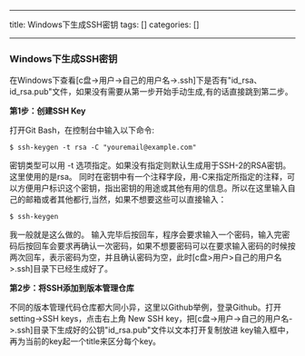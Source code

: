 
--- 
title:  Windows下生成SSH密钥 
tags: []
categories: [] 

---
### Windows下生成SSH密钥

>  
 在Windows下查看[c盘-&gt;用户-&gt;自己的用户名-&gt;.ssh]下是否有"id_rsa、id_rsa.pub"文件，如果没有需要从第一步开始手动生成,有的话直接跳到第二步。 


**第1步：创建SSH Key**

>  
 打开Git Bash，在控制台中输入以下命令: 


```
$ ssh-keygen -t rsa -C "youremail@example.com"

```

>  
 密钥类型可以用 -t 选项指定。如果没有指定则默认生成用于SSH-2的RSA密钥。这里使用的是rsa。 同时在密钥中有一个注释字段，用-C来指定所指定的注释，可以方便用户标识这个密钥，指出密钥的用途或其他有用的信息。所以在这里输入自己的邮箱或者其他都行,当然，如果不想要这些可以直接输入： 


```
$ ssh-keygen

```

>  
 我一般就是这么做的。 输入完毕后按回车，程序会要求输入一个密码，输入完密码后按回车会要求再确认一次密码，如果不想要密码可以在要求输入密码的时候按两次回车，表示密码为空，并且确认密码为空，此时[c盘&gt;用户&gt;自己的用户名&gt;.ssh]目录下已经生成好了。 


**第2步：将SSH添加到版本管理仓库**

>  
 不同的版本管理代码仓库都大同小异，这里以Github举例，登录Github。打开setting-&gt;SSH keys，点击右上角 New SSH key，把[c盘-&gt;用户-&gt;自己的用户名-&gt;.ssh]目录下生成好的公钥"id_rsa.pub"文件以文本打开复制放进 key输入框中，再为当前的key起一个title来区分每个key。 

